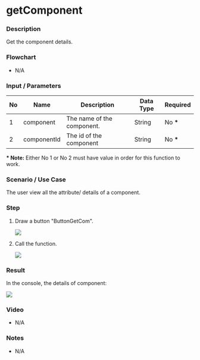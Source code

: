 # getComponent

### Description

Get the component details.

### Flowchart

- N/A

### Input / Parameters

| No | Name | Description | Data Type | Required |
| ------ | ------ | ------ |------ | ------ |
| 1 | component | The name of the component. | String | No __*__ | 
| 2 | componentId | The id of the component | String | No __*__ |

__\* Note:__ Either No 1 or No 2 must have value in order for this function to work.

### Scenario / Use Case

The user view all the attribute/ details of a component.

### Step

1. Draw a button "ButtonGetCom".

    ![](../../../../document/function/App/getComponent/getComponent-step-1.png?raw=true)
    
3. Call the function.

    ![](../../../../document/function/App/getComponent/getComponent-step-2.png?raw=true)

### Result

In the console, the details of component:

![](../../../../document/function/App/getComponent/getComponent-result-1.png?raw=true)

### Video

- N/A
<!--[![Video](http://i.imgur.com/Ot5DWAW.png)](https://youtu.be/StTqXEQ2l-Y?t=35s)-->

### Notes

- N/A
